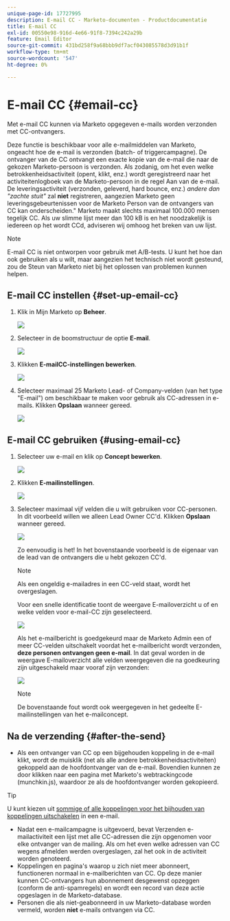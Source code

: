 ```yaml
---
unique-page-id: 17727995
description: E-mail CC - Marketo-documenten - Productdocumentatie
title: E-mail CC
exl-id: 00550e98-916d-4e66-91f8-7394c242a29b
feature: Email Editor
source-git-commit: 431bd258f9a68bbb9df7acf043085578d3d91b1f
workflow-type: tm+mt
source-wordcount: '547'
ht-degree: 0%

---
```


# E-mail CC {#email-cc}

Met e-mail CC kunnen via Marketo opgegeven e-mails worden verzonden met CC-ontvangers.

Deze functie is beschikbaar voor alle e-mailmiddelen van Marketo, ongeacht hoe de e-mail is verzonden (batch- of triggercampagne). De ontvanger van de CC ontvangt een exacte kopie van de e-mail die naar de gekozen Marketo-persoon is verzonden. Als zodanig, om het even welke betrokkenheidsactiviteit (opent, klikt, enz.) wordt geregistreerd naar het activiteitenlogboek van de Marketo-persoon in de regel Aan van de e-mail. De leveringsactiviteit (verzonden, geleverd, hard bounce, enz.) _andere dan &quot;zachte stuit&quot;_ zal **niet** registreren, aangezien Marketo geen leveringsgebeurtenissen voor de Marketo Person van de ontvangers van CC kan onderscheiden.&quot; Marketo maakt slechts maximaal 100.000 mensen tegelijk CC. Als uw slimme lijst meer dan 100 kB is en het noodzakelijk is iedereen op het wordt CCd, adviseren wij omhoog het breken van uw lijst.

>[!NOTE]
>
>E-mail CC is niet ontworpen voor gebruik met A/B-tests. U kunt het hoe dan ook gebruiken als u wilt, maar aangezien het technisch niet wordt gesteund, zou de Steun van Marketo niet bij het oplossen van problemen kunnen helpen.

## E-mail CC instellen {#set-up-email-cc}

1. Klik in Mijn Marketo op **Beheer**.

   ![](assets/one.png)

1. Selecteer in de boomstructuur de optie **E-mail**.

   ![](assets/two.png)

1. Klikken **E-mailCC-instellingen bewerken**.

   ![](assets/three.png)

1. Selecteer maximaal 25 Marketo Lead- of Company-velden (van het type &quot;E-mail&quot;) om beschikbaar te maken voor gebruik als CC-adressen in e-mails. Klikken **Opslaan** wanneer gereed.

   ![](assets/four.png)

## E-mail CC gebruiken {#using-email-cc}

1. Selecteer uw e-mail en klik op **Concept bewerken**.

   ![](assets/five.png)

1. Klikken **E-mailinstellingen**.

   ![](assets/six.png)

1. Selecteer maximaal vijf velden die u wilt gebruiken voor CC-personen. In dit voorbeeld willen we alleen Lead Owner CC&#39;d. Klikken **Opslaan** wanneer gereed.

   ![](assets/seven.png)

   Zo eenvoudig is het! In het bovenstaande voorbeeld is de eigenaar van de lead van de ontvangers die u hebt gekozen CC&#39;d.

   >[!NOTE]
   >
   >Als een ongeldig e-mailadres in een CC-veld staat, wordt het overgeslagen.

   Voor een snelle identificatie toont de weergave E-mailoverzicht u of en welke velden voor e-mail-CC zijn geselecteerd.

   ![](assets/eight.png)

   Als het e-mailbericht is goedgekeurd maar de Marketo Admin een of meer CC-velden uitschakelt voordat het e-mailbericht wordt verzonden, **deze personen ontvangen geen e-mail**. In dat geval worden in de weergave E-mailoverzicht alle velden weergegeven die na goedkeuring zijn uitgeschakeld maar vooraf zijn verzonden:

   ![](assets/removal.png)

   >[!NOTE]
   >
   >De bovenstaande fout wordt ook weergegeven in het gedeelte E-mailinstellingen van het e-mailconcept.

## Na de verzending {#after-the-send}

* Als een ontvanger van CC op een bijgehouden koppeling in de e-mail klikt, wordt de muisklik (net als alle andere betrokkenheidsactiviteiten) gekoppeld aan de hoofdontvanger van de e-mail. Bovendien kunnen ze door klikken naar een pagina met Marketo&#39;s webtrackingcode (munchkin.js), waardoor ze als de hoofdontvanger worden gekopieerd.

>[!TIP]
>
>U kunt kiezen uit [sommige of alle koppelingen voor het bijhouden van koppelingen uitschakelen](/help/marketo/product-docs/email-marketing/general/functions-in-the-editor/disable-tracking-for-an-email-link.md) in een e-mail.

* Nadat een e-mailcampagne is uitgevoerd, bevat Verzenden e-mailactiviteit een lijst met alle CC-adressen die zijn opgenomen voor elke ontvanger van de mailing. Als om het even welke adressen van CC wegens afmelden werden overgeslagen, zal het ook in de activiteit worden genoteerd.
* Koppelingen en pagina&#39;s waarop u zich niet meer abonneert, functioneren normaal in e-mailberichten van CC. Op deze manier kunnen CC-ontvangers hun abonnement desgewenst opzeggen (conform de anti-spamregels) en wordt een record van deze actie opgeslagen in de Marketo-database.
* Personen die als niet-geabonneerd in uw Marketo-database worden vermeld, worden **niet** e-mails ontvangen via CC.
